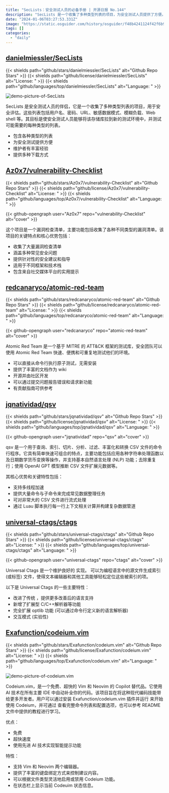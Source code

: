 ```yaml
---
title: "SecLists：安全测试人员的必备手册 | 开源日报 No.144"
description: "SecLists 是一个收集了多种类型列表的项目，为安全测试人员提供了方便。这些列表包括用户名、密码、URL、敏感数据模式、模糊负载、Web shell 等。安全测试人员可以将该存储库拉到新的测试环境中，并测试可能需要的每种类型的列表。SecLists 的维护者拥有丰富的经验，并提供多种下载方式。"
date: "2024-01-06T03:27:53.331Z"
image: "https://static.osguider.com/history/osguider/f48b4241124f42f6b9270694fae20538.png"
tags: []
categories:
  - "daily"
---
```


## [danielmiessler/SecLists](https://github.com/danielmiessler/SecLists)

{{< shields path="github/stars/danielmiessler/SecLists" alt="Github Repo Stars" >}} {{< shields path="github/license/danielmiessler/SecLists" alt="License: " >}} {{< shields path="github/languages/top/danielmiessler/SecLists" alt="Language: " >}}

![demo-picture-of-SecLists](https://static.osguider.com/history/2024/410960b5c1f73d0efed7a27aadff4fff.png)

SecLists 是安全测试人员的伴侣，它是一个收集了多种类型列表的项目，用于安全评估。这些列表包括用户名、密码、URL、敏感数据模式、模糊负载、Web shell 等。其目标是使安全测试人员能够将该存储库拉到新的测试环境中，并测试可能需要的每种类型的列表。

- 包含各种类型的列表
- 为安全测试提供方便
- 维护者有丰富经验
- 提供多种下载方式

## [Az0x7/vulnerability-Checklist](https://github.com/Az0x7/vulnerability-Checklist)

{{< shields path="github/stars/Az0x7/vulnerability-Checklist" alt="Github Repo Stars" >}} {{< shields path="github/license/Az0x7/vulnerability-Checklist" alt="License: " >}} {{< shields path="github/languages/top/Az0x7/vulnerability-Checklist" alt="Language: " >}}

{{< github-opengraph user="Az0x7" repo="vulnerability-Checklist" alt="cover" >}}

这个项目是一个漏洞检查清单，主要功能包括收集了各种不同类型的漏洞清单。该项目的关键特点和核心优势包括：

- 收集了大量漏洞检查清单
- 涵盖多种常见安全问题
- 提供针对性的安全建议和指导
- 适用于不同框架和技术栈
- 包含来自社交媒体平台的实用提示

## [redcanaryco/atomic-red-team](https://github.com/redcanaryco/atomic-red-team)

{{< shields path="github/stars/redcanaryco/atomic-red-team" alt="Github Repo Stars" >}} {{< shields path="github/license/redcanaryco/atomic-red-team" alt="License: " >}} {{< shields path="github/languages/top/redcanaryco/atomic-red-team" alt="Language: " >}}

{{< github-opengraph user="redcanaryco" repo="atomic-red-team" alt="cover" >}}

Atomic Red Team 是一个基于 MITRE 的 ATT&CK 框架的测试库，安全团队可以使用 Atomic Red Team 快速、便携和可重复地测试他们的环境。

- 可以直接从命令行执行原子测试，无需安装
- 提供了丰富的文档作为 wiki
- 开源并由社区开发
- 可以通过提交问题报告错误和请求新功能
- 有贡献指南可供参考

## [jqnatividad/qsv](https://github.com/jqnatividad/qsv)

{{< shields path="github/stars/jqnatividad/qsv" alt="Github Repo Stars" >}} {{< shields path="github/license/jqnatividad/qsv" alt="License: " >}} {{< shields path="github/languages/top/jqnatividad/qsv" alt="Language: " >}}

{{< github-opengraph user="jqnatividad" repo="qsv" alt="cover" >}}

qsv 是一个用于查询、索引、切片、分析、过滤、丰富化和转换 CSV 文件的命令行程序。它具有简单快速可组合的特点，主要功能包括应用各种字符串处理函数以及日期数学货币变换等操作，并支持基本自然语言处理 (NLP) 功能；去除重复行；使用 OpenAI GPT 模型推断 CSV 文件扩展元数据等。

其核心优势和关键特性包括：

- 支持多线程加速
- 提供大量命令与子命令来完成常见数据整理任务
- 可对非常大的 CSV 文件进行流式处理
- 通过 Luau 脚本执行每一行上下文相关计算并构建复杂数据管道

## [universal-ctags/ctags](https://github.com/universal-ctags/ctags)

{{< shields path="github/stars/universal-ctags/ctags" alt="Github Repo Stars" >}} {{< shields path="github/license/universal-ctags/ctags" alt="License: " >}} {{< shields path="github/languages/top/universal-ctags/ctags" alt="Language: " >}}

{{< github-opengraph user="universal-ctags" repo="ctags" alt="cover" >}}

Universal Ctags 是一个维护良好的  实现。 可以为编程语言中的源文件生成索引 (或标签) 文件，使得文本编辑器和其他工具能够轻松定位这些被索引的项。

以下是 Universal Ctags 的一些主要特性：

- 改进了传统 ，提供更多改善后的语言支持
- 新增了扩展型 C/C++解析器等功能
- 完全扩展 optlib 功能 (可以通过命令行定义新的语言解析器)
- 交互模式 (实验性)

## [Exafunction/codeium.vim](https://github.com/Exafunction/codeium.vim)

{{< shields path="github/stars/Exafunction/codeium.vim" alt="Github Repo Stars" >}} {{< shields path="github/license/Exafunction/codeium.vim" alt="License: " >}} {{< shields path="github/languages/top/Exafunction/codeium.vim" alt="Language: " >}}

![demo-picture-of-codeium.vim](https://static.osguider.com/history/2023/f415de9b43cf9c8d05a98e5f3da3b19b.gif)

Codeium.vim，是一个免费、超快的 Vim 和 Neovim 的 Copilot 替代品。它使用 AI 技术在所有主要 IDE 中自动补全你的代码。该项目旨在将这种现代编码技能带给更多开发者。用户可以通过安装 Exafunction/codeium.vim 插件并运行  来开始使用 Codeium，并可通过  查看完整命令列表和配置选项，也可以参考 README 文件中提供的教程进行学习。

优点：

- 免费
- 超快速度
- 使用先进 AI 技术实现智能提示功能

特性：

- 支持 Vim 和 Neovim 两个编辑器。
- 提供了丰富的键盘绑定方式来控制建议内容。
- 可以根据文件类型灵活地启用或禁用 Codeium 功能。
- 在状态栏上显示当前 Codeuim 状态信息。


